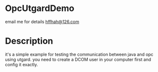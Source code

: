 # OpcUtgardDemo
email me for details hffhah@126.com

# Description
it's a simple example for testing the communication between java and opc
using utgard. you need to create a DCOM user in your computer first and
config it exactly.
